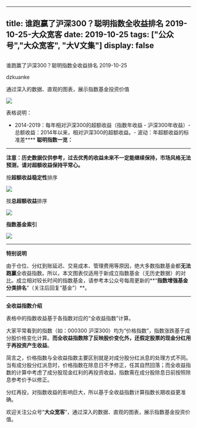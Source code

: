 
---
title:   谁跑赢了沪深300？聪明指数全收益排名 2019-10-25-大众宽客
date: 2019-10-25
tags: ["公众号","大众宽客", "大V文集"]
display: false
---


## 



谁跑赢了沪深300？聪明指数全收益排名 2019-10-25




dzkuanke




通过深入的数据、直观的图表，展示指数基金投资价值


<img class="rich_pages js_insertlocalimg" data-ratio="0.5795454545454546" data-s="300,640" src="https://mmbiz.qpic.cn/mmbiz_png/PKw3FQPmhIjSJTSr5BZl6KgefuVaJomEpHOOUqxSp1yRFH5icD7vyrFPQI6oia13y7BaadsmS6QGjFcG0HnSFosA/640?wx_fmt=png" data-type="png" data-w="880" style="">

表格说明：
- 2014-2019：每年相对沪深300的超额收益（指数年收益 - 沪深300年收益）- 总额收益：2014年以来，相对沪深300的超额收益。- 波动：年超额收益的标准差****
**聪明指数一览：**

****

**注意：历史数据仅供参考，过去优秀的收益未来不一定能继续保持，市场风格无法预测，请对超额收益保持平常心。**



按**超额收益稳定性**排序

<img class="rich_pages js_insertlocalimg" data-ratio="1.6906318082788672" data-s="300,640" src="https://mmbiz.qpic.cn/mmbiz_png/PKw3FQPmhIjSJTSr5BZl6KgefuVaJomEgMY7xosgiavBvPWagcrrkzIE2pKAv2FLREeIviaQ57nM0DiclKmF8bEUw/640?wx_fmt=png" data-type="png" data-w="918" style="">



按**总超额收益**排序

<img class="rich_pages js_insertlocalimg" data-ratio="1.7171052631578947" data-s="300,640" src="https://mmbiz.qpic.cn/mmbiz_png/PKw3FQPmhIjSJTSr5BZl6KgefuVaJomExpqibVOweDVxQwFDJlZyykV2tLZtRYyhq3S5UiaODh4dfuLjSD07xHmQ/640?wx_fmt=png" data-type="png" data-w="912" style="">





**指数基金索引**

<img class="rich_pages" data-ratio="1.5909090909090908" data-s="300,640" src="https://mmbiz.qpic.cn/mmbiz_png/PKw3FQPmhIjckEpwd4NnicmjtAQIYtlpx4Q2PFEicW6W3hDeBKA1sMZInBicxTeVDkHGibRJKcaibBtTTdBLWHIe9Ng/640?wx_fmt=png" data-type="png" data-w="836" style=""/>

****

**特别说明**

由于仓位、分红到账延迟、交易成本、管理费用等原因，绝大多数指数基金都**无法跑赢**全收益指数。所以，本文图表仅适用于新成立指数基金（无历史数据）的对比。成立相对较长时间的指数基金，请参考本公众号每周更新的**“****指数增强基金分类排名****”（关注后回复“基金”）**。



****

**全收益指数介绍**



表格中的指数收益基于各指数对应的“全收益指数”计算。



大家平常看到的指数（如：000300 沪深300）均为“价格指数”，指数涨跌基于成分股价格变化计算。**而全收益指数除了反映股价变化外，还假定股票的现金分红用于再投资产生收益**。



简言之，价格指数与全收益指数主要区别就是对成分股分红派息的处理方式不同。当有成分股分红派息时，价格指数在除息日不予修正，任其自然回落；而全收益指数的计算中考虑了成分股现金红利的再投资收益，指数需在成分股除息日前按照除息参考价予以修正。



分红再投，对指数收益的影响巨大，所以基于全收益指数计算指数长期收益更准确。





欢迎关注公众号“**大众宽客**”，通过深入的数据、直观的图表，展示指数基金投资价值。








